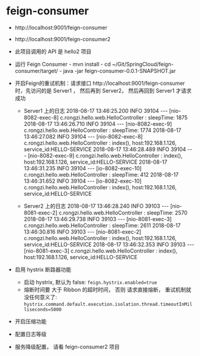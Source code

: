# feign-consumer

- http://localhost:9001/feign-consumer
- http://localhost:9001/feign-consumer2

- 此项目调用的 API 是 hello2 项目

- 运行 Feign Consumer
      - mvn install
      - cd ~/Git/SpringCloud/feign-consumer/target/
      - java -jar feign-consumer-0.0.1-SNAPSHOT.jar

- 开启Feign的重试机制：请求接口 http://localhost:9001/feign-consumer 时，先访问的是 Server1 ， 然后再到 Server2， 然后再回到 Server1 才请求成功
	- Server1 上的日志
		2018-08-17 13:46:25.200  INFO 39104 --- [nio-8082-exec-8] c.rongzi.hello.web.HelloController       : sleepTime: 1875
		2018-08-17 13:46:26.710  INFO 39104 --- [nio-8082-exec-9] c.rongzi.hello.web.HelloController       : sleepTime: 1774
		2018-08-17 13:46:27.082  INFO 39104 --- [nio-8082-exec-8] c.rongzi.hello.web.HelloController       : index(), host:192.168.1.126, service_id:HELLO-SERVICE
		2018-08-17 13:46:28.489  INFO 39104 --- [nio-8082-exec-9] c.rongzi.hello.web.HelloController       : index(), host:192.168.1.126, service_id:HELLO-SERVICE
		2018-08-17 13:46:31.235  INFO 39104 --- [io-8082-exec-10] c.rongzi.hello.web.HelloController       : sleepTime: 412
		2018-08-17 13:46:31.652  INFO 39104 --- [io-8082-exec-10] c.rongzi.hello.web.HelloController       : index(), host:192.168.1.126, service_id:HELLO-SERVICE

	- Server2 上的日志
		2018-08-17 13:46:28.240  INFO 39103 --- [nio-8081-exec-2] c.rongzi.hello.web.HelloController       : sleepTime: 2570
		2018-08-17 13:46:29.738  INFO 39103 --- [nio-8081-exec-3] c.rongzi.hello.web.HelloController       : sleepTime: 2611
		2018-08-17 13:46:30.816  INFO 39103 --- [nio-8081-exec-2] c.rongzi.hello.web.HelloController       : index(), host:192.168.1.126, service_id:HELLO-SERVICE
		2018-08-17 13:46:32.353  INFO 39103 --- [nio-8081-exec-3] c.rongzi.hello.web.HelloController       : index(), host:192.168.1.126, service_id:HELLO-SERVICE

- 启用 hystrix 断路器功能
	- 启动 hystrix, 默认为 false: `feign.hystrix.enabled=true`
	- 熔断时间要 大于 Ribbon 的超时时间， 否则 请求直接熔断， 重试机制就没任何意义了: `hystrix.command.default.execution.isolation.thread.timeoutInMilliseconds=5000`
    		
- 开启压缩功能
- 配置日志等级

- 服务降级配置， 请看 feign-consumer2 项目